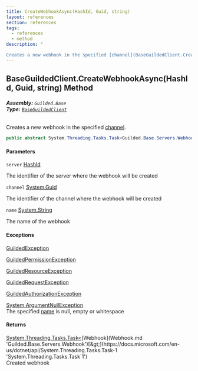 ```yaml
---
title: CreateWebhookAsync(HashId, Guid, string)
layout: references
section: references
tags:
  - references
  - method
description: "

Creates a new webhook in the specified [channel](BaseGuildedClient.CreateWebhookAsync(HashId,Guid,string).md#Guilded.Base.BaseGuildedClient.CreateWebhookAsync(Guilded.Base.HashId,Guid,string).channel 'Guilded.Base.BaseGuildedClient.CreateWebhookAsync(Guilded.Base.HashId, Guid, string).channel')."
---
```


## BaseGuildedClient.CreateWebhookAsync(HashId, Guid, string) Method
###### **Assembly:** `Guilded.Base`<br/>**Type:** [`BaseGuildedClient`](BaseGuildedClient.md 'Guilded.Base.BaseGuildedClient')

Creates a new webhook in the specified [channel](BaseGuildedClient.CreateWebhookAsync(HashId,Guid,string).md#Guilded.Base.BaseGuildedClient.CreateWebhookAsync(Guilded.Base.HashId,Guid,string).channel 'Guilded.Base.BaseGuildedClient.CreateWebhookAsync(Guilded.Base.HashId, Guid, string).channel').

```csharp
public abstract System.Threading.Tasks.Task<Guilded.Base.Servers.Webhook> CreateWebhookAsync(Guilded.Base.HashId server, Guid channel, string name);
```
#### Parameters

<a name='Guilded.Base.BaseGuildedClient.CreateWebhookAsync(Guilded.Base.HashId,Guid,string).server'></a>

`server` [HashId](HashId.md 'Guilded.Base.HashId')

The identifier of the server where the webhook will be created

<a name='Guilded.Base.BaseGuildedClient.CreateWebhookAsync(Guilded.Base.HashId,Guid,string).channel'></a>

`channel` [System.Guid](https://docs.microsoft.com/en-us/dotnet/api/System.Guid 'System.Guid')

The identifier of the channel where the webhook will be created

<a name='Guilded.Base.BaseGuildedClient.CreateWebhookAsync(Guilded.Base.HashId,Guid,string).name'></a>

`name` [System.String](https://docs.microsoft.com/en-us/dotnet/api/System.String 'System.String')

The name of the webhook

#### Exceptions

[GuildedException](GuildedException.md 'Guilded.Base.GuildedException')

[GuildedPermissionException](GuildedPermissionException.md 'Guilded.Base.GuildedPermissionException')

[GuildedResourceException](GuildedResourceException.md 'Guilded.Base.GuildedResourceException')

[GuildedRequestException](GuildedRequestException.md 'Guilded.Base.GuildedRequestException')

[GuildedAuthorizationException](GuildedAuthorizationException.md 'Guilded.Base.GuildedAuthorizationException')

[System.ArgumentNullException](https://docs.microsoft.com/en-us/dotnet/api/System.ArgumentNullException 'System.ArgumentNullException')  
The specified [name](BaseGuildedClient.CreateWebhookAsync(HashId,Guid,string).md#Guilded.Base.BaseGuildedClient.CreateWebhookAsync(Guilded.Base.HashId,Guid,string).name 'Guilded.Base.BaseGuildedClient.CreateWebhookAsync(Guilded.Base.HashId, Guid, string).name') is null, empty or whitespace

#### Returns
[System.Threading.Tasks.Task&lt;](https://docs.microsoft.com/en-us/dotnet/api/System.Threading.Tasks.Task-1 'System.Threading.Tasks.Task`1')[Webhook](Webhook.md 'Guilded.Base.Servers.Webhook')[&gt;](https://docs.microsoft.com/en-us/dotnet/api/System.Threading.Tasks.Task-1 'System.Threading.Tasks.Task`1')  
Created webhook